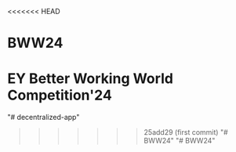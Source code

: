 <<<<<<< HEAD
# BWW24
EY Better Working World Competition'24
=======
"# decentralized-app" 
>>>>>>> 25add29 (first commit)
"# BWW24" 
"# BWW24" 
